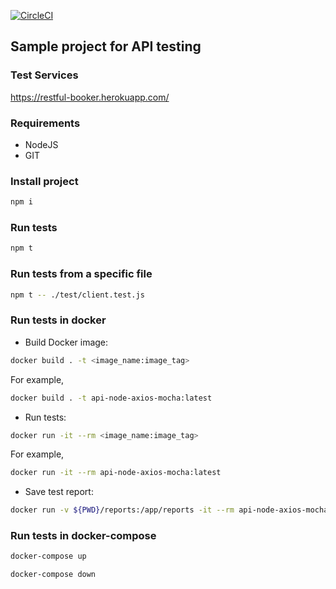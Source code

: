 [![CircleCI](https://circleci.com/gh/EugenePetrik/api-node-axios-mocha/tree/main.svg?style=svg)](https://circleci.com/gh/EugenePetrik/api-node-axios-mocha/tree/main)

## Sample project for API testing

### Test Services 
https://restful-booker.herokuapp.com/

### Requirements
- NodeJS
- GIT

### Install project

```bash
npm i
```

### Run tests

```bash
npm t
```

### Run tests from a specific file

```bash
npm t -- ./test/client.test.js
```

### Run tests in docker

- Build Docker image:

```bash
docker build . -t <image_name:image_tag>
```

For example,

```bash
docker build . -t api-node-axios-mocha:latest
```

- Run tests:

```bash
docker run -it --rm <image_name:image_tag>
```

For example,

```bash
docker run -it --rm api-node-axios-mocha:latest
```

- Save test report:

```bash
docker run -v ${PWD}/reports:/app/reports -it --rm api-node-axios-mocha
```

### Run tests in docker-compose

```bash
docker-compose up
```

```bash
docker-compose down
```

